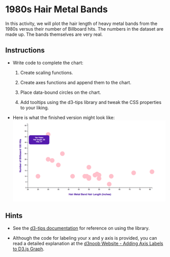 # 1980s Hair Metal Bands

In this activity, we will plot the hair length of heavy metal bands from the 1980s versus their number of Billboard hits. The numbers in the dataset are made up. The bands themselves are very real.

## Instructions

* Write code to complete the chart:

  1. Create scaling functions.

  2. Create axes functions and append them to the chart.

  3. Place data-bound circles on the chart.

  4. Add tooltips using the d3-tips library and tweak the CSS properties to your liking.

* Here is what the finished version might look like:
   ![hairbands.png](Images/hairbands.png)

## Hints

* See the [d3-tips documentation](https://github.com/Caged/d3-tip) for reference on using the library.

* Although the code for labeling your x and y axis is provided, you can read a detailed explanation at the [d3noob Website - Adding Axis Labels to D3.js Graph](http://www.d3noob.org/2012/12/adding-axis-labels-to-d3js-graph.html).
